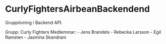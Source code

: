 # CurlyFightersAirbeanBackendend
Gruppövning i Backend API.


Grupp: Curly Fighters
Medlemmar:  - Jens Brandels
            - Rebecka Larsson
            - Egil Ramsten
            - Jasmina Skandrani


